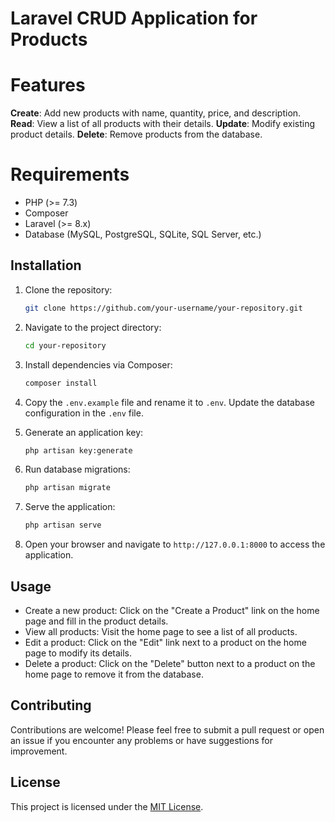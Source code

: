 # Laravel CRUD Application for Products

# Features

 **Create**: Add new products with name, quantity, price, and description.
 **Read**: View a list of all products with their details.
 **Update**: Modify existing product details.
 **Delete**: Remove products from the database.

# Requirements

- PHP (>= 7.3)
- Composer
- Laravel (>= 8.x)
- Database (MySQL, PostgreSQL, SQLite, SQL Server, etc.)

## Installation

1. Clone the repository:
   ```bash
   git clone https://github.com/your-username/your-repository.git
   ```

2. Navigate to the project directory:
   ```bash
   cd your-repository
   ```

3. Install dependencies via Composer:
   ```bash
   composer install
   ```

4. Copy the `.env.example` file and rename it to `.env`. Update the database configuration in the `.env` file.

5. Generate an application key:
   ```bash
   php artisan key:generate
   ```

6. Run database migrations:
   ```bash
   php artisan migrate
   ```

7. Serve the application:
   ```bash
   php artisan serve
   ```

8. Open your browser and navigate to `http://127.0.0.1:8000` to access the application.

## Usage

- Create a new product: Click on the "Create a Product" link on the home page and fill in the product details.
- View all products: Visit the home page to see a list of all products.
- Edit a product: Click on the "Edit" link next to a product on the home page to modify its details.
- Delete a product: Click on the "Delete" button next to a product on the home page to remove it from the database.

## Contributing

Contributions are welcome! Please feel free to submit a pull request or open an issue if you encounter any problems or have suggestions for improvement.

## License

This project is licensed under the [MIT License](LICENSE).
```
